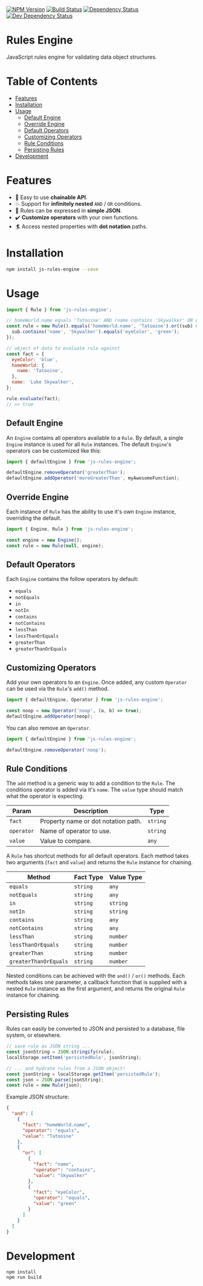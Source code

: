 [![NPM Version](https://badge.fury.io/js/js-rules-engine.svg)](https://badge.fury.io/js/js-rules-engine)
[![Build Status](https://travis-ci.org/justinlettau/js-rules-engine.svg?branch=master)](https://travis-ci.org/justinlettau/js-rules-engine)
[![Dependency Status](https://david-dm.org/justinlettau/js-rules-engine.svg)](https://david-dm.org/justinlettau/js-rules-engine)
[![Dev Dependency Status](https://david-dm.org/justinlettau/js-rules-engine/dev-status.svg)](https://david-dm.org/justinlettau/js-rules-engine?type=dev)

# Rules Engine

JavaScript rules engine for validating data object structures.

# Table of Contents

- [Features](#features)
- [Installation](#installation)
- [Usage](#usage)
  - [Default Engine](#default-engine)
  - [Override Engine](#override-engine)
  - [Default Operators](#default-operators)
  - [Customizing Operators](#customizing-operators)
  - [Rule Conditions](#rule-conditions)
  - [Persisting Rules](#persisting-rules)
- [Development](#development)

# Features

- 💪 Easy to use **chainable API**.
- 💥 Support for **infinitely nested** `AND` / `OR` conditions.
- 🚀 Rules can be expressed in **simple JSON**.
- ✔️ **Customize operators** with your own functions.
- 🏄 Access nested properties with **dot notation** paths.

# Installation

```bash
npm install js-rules-engine --save
```

# Usage

```js
import { Rule } from 'js-rules-engine';

// homeWorld.name equals 'Tatooine' AND (name contains 'Skywalker' OR eyeColor is 'green')
const rule = new Rule().equals('homeWorld.name', 'Tatooine').or((sub) => {
  sub.contains('name', 'Skywalker').equals('eyeColor', 'green');
});

// object of data to evaluate rule against
const fact = {
  eyeColor: 'blue',
  homeWorld: {
    name: 'Tatooine',
  },
  name: 'Luke Skywalker',
};

rule.evaluate(fact);
// => true
```

## Default Engine

An `Engine` contains all operators available to a `Rule`. By default, a single `Engine` instance is used for all `Rule` instances. The default `Engine`'s operators can be customized like this:

```js
import { defaultEngine } from 'js-rules-engine';

defaultEngine.removeOperator('greaterThan');
defaultEngine.addOperator('moreGreaterThan', myAwesomeFunction);
```

## Override Engine

Each instance of `Rule` has the ability to use it's own `Engine` instance, overriding the default.

```js
import { Engine, Rule } from 'js-rules-engine';

const engine = new Engine();
const rule = new Rule(null, engine);
```

## Default Operators

Each `Engine` contains the follow operators by default:

- `equals`
- `notEquals`
- `in`
- `notIn`
- `contains`
- `notContains`
- `lessThan`
- `lessThanOrEquals`
- `greaterThan`
- `greaterThanOrEquals`

## Customizing Operators

Add your own operators to an `Engine`. Once added, any custom `Operator` can be used via the `Rule`'s `add()` method.

```js
import { defaultEngine, Operator } from 'js-rules-engine';

const noop = new Operator('noop', (a, b) => true);
defaultEngine.addOperator(noop);
```

You can also remove an `Operator`.

```js
import { defaultEngine } from 'js-rules-engine';

defaultEngine.removeOperator('noop');
```

## Rule Conditions

The `add` method is a generic way to add a condition to the `Rule`. The conditions operator is added via it's `name`.
The `value` type should match what the operator is expecting.

| Param      | Description                         | Type     |
| ---------- | ----------------------------------- | -------- |
| `fact`     | Property name or dot notation path. | `string` |
| `operator` | Name of operator to use.            | `string` |
| `value`    | Value to compare.                   | `any`    |

A `Rule` has shortcut methods for all default operators. Each method takes two arguments (`fact` and `value`) and returns
the `Rule` instance for chaining.

| Method                | Fact Type | Value Type |
| --------------------- | --------- | ---------- |
| `equals`              | `string`  | `any`      |
| `notEquals`           | `string`  | `any`      |
| `in`                  | `string`  | `string`   |
| `notIn`               | `string`  | `string`   |
| `contains`            | `string`  | `any`      |
| `notContains`         | `string`  | `any`      |
| `lessThan`            | `string`  | `number`   |
| `lessThanOrEquals`    | `string`  | `number`   |
| `greaterThan`         | `string`  | `number`   |
| `greaterThanOrEquals` | `string`  | `number`   |

Nested conditions can be achieved with the `and()` / `or()` methods. Each methods takes one parameter, a callback
function that is supplied with a nested `Rule` instance as the first argument, and returns the original `Rule` instance
for chaining.

## Persisting Rules

Rules can easily be converted to JSON and persisted to a database, file system, or elsewhere.

```js
// save rule as JSON string ...
const jsonString = JSON.stringify(rule);
localStorage.setItem('persistedRule', jsonString);
```

```js
// ... and hydrate rules from a JSON object!
const jsonString = localStorage.getItem('persistedRule');
const json = JSON.parse(jsonString);
const rule = new Rule(json);
```

Example JSON structure:

```json
{
  "and": [
    {
      "fact": "homeWorld.name",
      "operator": "equals",
      "value": "Tatooine"
    },
    {
      "or": [
        {
          "fact": "name",
          "operator": "contains",
          "value": "Skywalker"
        },
        {
          "fact": "eyeColor",
          "operator": "equals",
          "value": "green"
        }
      ]
    }
  ]
}
```

# Development

```
npm install
npm run build
```
